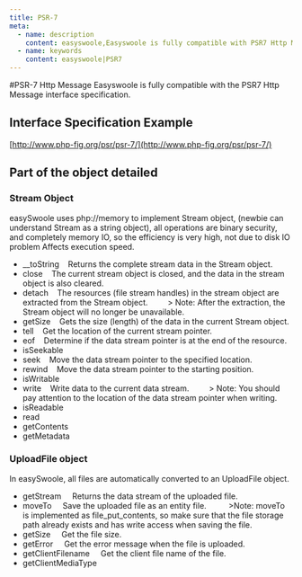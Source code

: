 ```yaml
---
title: PSR-7
meta:
  - name: description
    content: easyswoole,Easyswoole is fully compatible with PSR7 Http Message Interface Specification
  - name: keywords
    content: easyswoole|PSR7
---
```


#PSR-7 Http Message
Easyswoole is fully compatible with the PSR7 Http Message interface specification.
## Interface Specification Example
[http://www.php-fig.org/psr/psr-7/](http://www.php-fig.org/psr/psr-7/)

## Part of the object detailed
### Stream Object
easySwoole uses php://memory to implement Stream object, (newbie can understand Stream as a string object), all operations are binary security, and completely memory IO, so the efficiency is very high, not due to disk IO problem Affects execution speed.
   - __toString
   Returns the complete stream data in the Stream object.
   - close
   The current stream object is closed, and the data in the stream object is also cleared.
   - detach
   The resources (file stream handles) in the stream object are extracted from the Stream object.
        > Note: After the extraction, the Stream object will no longer be unavailable.
   - getSize
   Gets the size (length) of the data in the current Stream object.
   - tell
   Get the location of the current stream pointer.
   - eof
   Determine if the data stream pointer is at the end of the resource.
   - isSeekable
   - seek
   Move the data stream pointer to the specified location.
   - rewind
   Move the data stream pointer to the starting position.
   - isWritable
   - write
   Write data to the current data stream.
        > Note: You should pay attention to the location of the data stream pointer when writing.
   - isReadable
   - read
   - getContents
   - getMetadata
   
### UploadFile object
In easySwoole, all files are automatically converted to an UploadFile object.
   - getStream
        Returns the data stream of the uploaded file.
   - moveTo
        Save the uploaded file as an entity file.
             >Note: moveTo is implemented as file_put_contents, so make sure that the file storage path already exists and has write access when saving the file.
   - getSize
        Get the file size.
   - getError
        Get the error message when the file is uploaded.
   - getClientFilename
        Get the client file name of the file.
   - getClientMediaType
   
